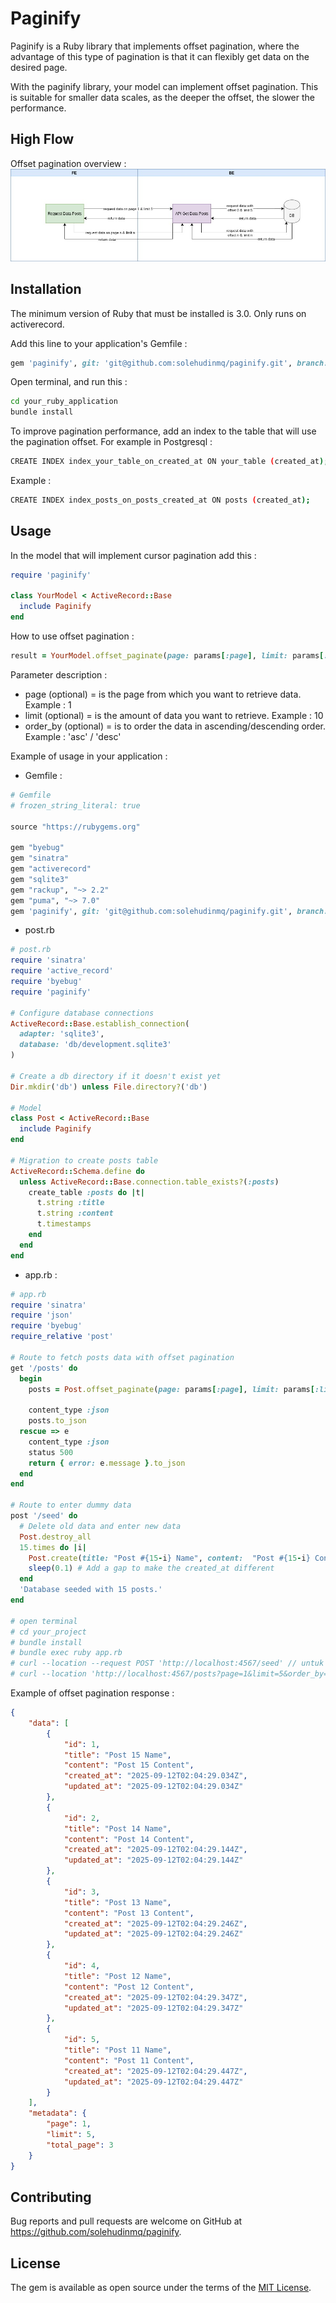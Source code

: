 # Paginify

Paginify is a Ruby ​​library that implements offset pagination, where the advantage of this type of pagination is that it can flexibly get data on the desired page.

With the paginify library, your model can implement offset pagination. This is suitable for smaller data scales, as the deeper the offset, the slower the performance.

## High Flow

Offset pagination overview :
![Logo Ruby](https://github.com/solehudinmq/paginify/blob/development/high_flow/Paginify.jpg)

## Installation

The minimum version of Ruby that must be installed is 3.0.
Only runs on activerecord.

Add this line to your application's Gemfile :

```ruby
gem 'paginify', git: 'git@github.com:solehudinmq/paginify.git', branch: 'main'
```

Open terminal, and run this : 
```bash
cd your_ruby_application
bundle install
```

To improve pagination performance, add an index to the table that will use the pagination offset. For example in Postgresql :
```bash
CREATE INDEX index_your_table_on_created_at ON your_table (created_at);
```

Example : 

```bash
CREATE INDEX index_posts_on_posts_created_at ON posts (created_at);
```

## Usage

In the model that will implement cursor pagination add this :
```ruby
require 'paginify'

class YourModel < ActiveRecord::Base
  include Paginify
end
```

How to use offset pagination :
```ruby
result = YourModel.offset_paginate(page: params[:page], limit: params[:limit], order_by: params[:order_by])
```

Parameter description :
- page (optional) = is the page from which you want to retrieve data. Example : 1
- limit (optional) = is the amount of data you want to retrieve. Example : 10
- order_by (optional) = is to order the data in ascending/descending order. Example : 'asc' / 'desc'

Example of usage in your application :
- Gemfile : 
```ruby
# Gemfile
# frozen_string_literal: true

source "https://rubygems.org"

gem "byebug"
gem "sinatra"
gem "activerecord"
gem "sqlite3"
gem "rackup", "~> 2.2"
gem "puma", "~> 7.0"
gem 'paginify', git: 'git@github.com:solehudinmq/paginify.git', branch: 'main'
```

- post.rb
```ruby
# post.rb
require 'sinatra'
require 'active_record'
require 'byebug'
require 'paginify'

# Configure database connections
ActiveRecord::Base.establish_connection(
  adapter: 'sqlite3',
  database: 'db/development.sqlite3'
)

# Create a db directory if it doesn't exist yet
Dir.mkdir('db') unless File.directory?('db')

# Model
class Post < ActiveRecord::Base
  include Paginify
end

# Migration to create posts table
ActiveRecord::Schema.define do
  unless ActiveRecord::Base.connection.table_exists?(:posts)
    create_table :posts do |t|
      t.string :title
      t.string :content
      t.timestamps
    end
  end
end
```

- app.rb : 
```ruby
# app.rb
require 'sinatra'
require 'json'
require 'byebug'
require_relative 'post'

# Route to fetch posts data with offset pagination
get '/posts' do
  begin
    posts = Post.offset_paginate(page: params[:page], limit: params[:limit], order_by: params[:order_by])

    content_type :json
    posts.to_json
  rescue => e
    content_type :json
    status 500
    return { error: e.message }.to_json
  end
end

# Route to enter dummy data
post '/seed' do
  # Delete old data and enter new data
  Post.destroy_all
  15.times do |i|
    Post.create(title: "Post #{15-i} Name", content:  "Post #{15-i} Content")
    sleep(0.1) # Add a gap to make the created_at different
  end
  'Database seeded with 15 posts.'
end

# open terminal
# cd your_project
# bundle install
# bundle exec ruby app.rb
# curl --location --request POST 'http://localhost:4567/seed' // untuk create dummy data
# curl --location 'http://localhost:4567/posts?page=1&limit=5&order_by=asc' // untuk dapat halaman 1
```

Example of offset pagination response : 
```json
{
    "data": [
        {
            "id": 1,
            "title": "Post 15 Name",
            "content": "Post 15 Content",
            "created_at": "2025-09-12T02:04:29.034Z",
            "updated_at": "2025-09-12T02:04:29.034Z"
        },
        {
            "id": 2,
            "title": "Post 14 Name",
            "content": "Post 14 Content",
            "created_at": "2025-09-12T02:04:29.144Z",
            "updated_at": "2025-09-12T02:04:29.144Z"
        },
        {
            "id": 3,
            "title": "Post 13 Name",
            "content": "Post 13 Content",
            "created_at": "2025-09-12T02:04:29.246Z",
            "updated_at": "2025-09-12T02:04:29.246Z"
        },
        {
            "id": 4,
            "title": "Post 12 Name",
            "content": "Post 12 Content",
            "created_at": "2025-09-12T02:04:29.347Z",
            "updated_at": "2025-09-12T02:04:29.347Z"
        },
        {
            "id": 5,
            "title": "Post 11 Name",
            "content": "Post 11 Content",
            "created_at": "2025-09-12T02:04:29.447Z",
            "updated_at": "2025-09-12T02:04:29.447Z"
        }
    ],
    "metadata": {
        "page": 1,
        "limit": 5,
        "total_page": 3
    }
}
```

## Contributing

Bug reports and pull requests are welcome on GitHub at https://github.com/solehudinmq/paginify.

## License

The gem is available as open source under the terms of the [MIT License](https://opensource.org/licenses/MIT).
